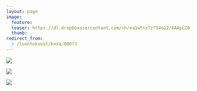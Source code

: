 ```yaml
---
layout: page
image:
  feature:
  teaser: https://dl.dropboxusercontent.com/sh/ea1wtnz7z734o12/AAApLZ0-FIJ9jI6rajpN7LI4a/luontokuvat/kes%C3%A4/3/DS20543-245px.jpg
  thumb:
redirect_from:
  - /luontokuvat/kesa/00073
---
```


[![](https://dl.dropboxusercontent.com/sh/ea1wtnz7z734o12/AACuMDMaP-az1ijdOe9xj8MZa/luontokuvat/kes%C3%A4/3/DS20537-800px.jpg)](https://dl.dropboxusercontent.com/sh/ea1wtnz7z734o12/AACfTd1FQM32y1Z2m6LIN2Q4a/luontokuvat/kes%C3%A4/3/DS20537.jpg)

[![](https://dl.dropboxusercontent.com/sh/ea1wtnz7z734o12/AAAEWvlWt4TcLjXqtivpKVGva/luontokuvat/kes%C3%A4/3/DS20543-800px.jpg)](https://dl.dropboxusercontent.com/sh/ea1wtnz7z734o12/AAAP4XIFO3bUC0wINb38ZMt6a/luontokuvat/kes%C3%A4/3/DS20543.jpg)

[![](https://dl.dropboxusercontent.com/sh/ea1wtnz7z734o12/AACzcwtjya12tdeewLIq9Pvqa/luontokuvat/kes%C3%A4/3/DS20545-800px.jpg)](https://dl.dropboxusercontent.com/sh/ea1wtnz7z734o12/AADvcGKQ-Akh4JXYTwcAoW5ma/luontokuvat/kes%C3%A4/3/DS20545.jpg)
